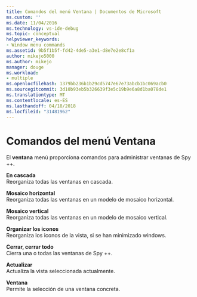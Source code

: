 ```yaml
---
title: Comandos del menú Ventana | Documentos de Microsoft
ms.custom: ''
ms.date: 11/04/2016
ms.technology: vs-ide-debug
ms.topic: conceptual
helpviewer_keywords:
- Window menu commands
ms.assetid: 9b5f1b5f-fd42-4de5-a3e1-d8e7e2e8cf1a
author: mikejo5000
ms.author: mikejo
manager: douge
ms.workload:
- multiple
ms.openlocfilehash: 1379bb236b1b29cd5747e67e73abcb1bc069acb0
ms.sourcegitcommit: 3d10b93eb5b326639f3e5c19b9e6a8d1ba078de1
ms.translationtype: MT
ms.contentlocale: es-ES
ms.lasthandoff: 04/18/2018
ms.locfileid: "31481962"
---
```

# <a name="window-menu-commands"></a>Comandos del menú Ventana
El **ventana** menú proporciona comandos para administrar ventanas de Spy ++.  
  
 **En cascada**  
 Reorganiza todas las ventanas en cascada.  
  
 **Mosaico horizontal**  
 Reorganiza todas las ventanas en un modelo de mosaico horizontal.  
  
 **Mosaico vertical**  
 Reorganiza todas las ventanas en un modelo de mosaico vertical.  
  
 **Organizar los iconos**  
 Reorganiza los iconos de la vista, si se han minimizado windows.  
  
 **Cerrar, cerrar todo**  
 Cierra una o todas las ventanas de Spy ++.  
  
 **Actualizar**  
 Actualiza la vista seleccionada actualmente.  
  
 **Ventana**  
 Permite la selección de una ventana concreta.